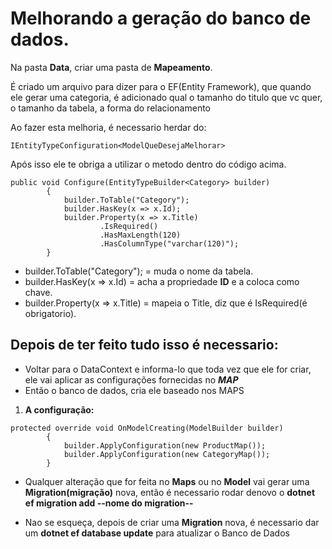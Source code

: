 # Melhorando a geração do banco de dados.

Na pasta **Data**, criar uma pasta de **Mapeamento**.

É criado um arquivo para dizer para o EF(Entity Framework), que quando ele gerar uma categoria, é adicionado qual o tamanho do titulo que vc quer, o tamanho da tabela, a forma do relacionamento

Ao fazer esta melhoria, é necessario herdar do:
```Csharp
IEntityTypeConfiguration<ModelQueDesejaMelhorar>
```
Após isso ele te obriga a utilizar o metodo dentro do código acima.
```Csharp
public void Configure(EntityTypeBuilder<Category> builder)
        {
            builder.ToTable("Category");
            builder.HasKey(x => x.Id);
            builder.Property(x => x.Title)
                    .IsRequired()
                    .HasMaxLength(120)
                    .HasColumnType("varchar(120)");
        }
```
- builder.ToTable("Category"); = muda o nome da tabela.
- builder.HasKey(x => x.Id) = acha a propriedade **ID** e a coloca como chave.
- builder.Property(x => x.Title) = mapeia o Title, diz que é IsRequired(é obrigatorio).

## Depois de ter feito tudo isso é necessario:

- Voltar para o DataContext e informa-lo que toda vez que ele for criar, ele vai aplicar as configurações fornecidas no ***MAP***
- Então o banco de dados, cria ele baseado nos MAPS

1. **A configuração:**
```Csharp
protected override void OnModelCreating(ModelBuilder builder)
        {
            builder.ApplyConfiguration(new ProductMap());
            builder.ApplyConfiguration(new CategoryMap());
        }
```

- Qualquer alteração que for feita no **Maps** ou no **Model** vai gerar uma **Migration(migração)** nova, então é necessario rodar denovo o **dotnet ef migration add --nome do migration--**

- Nao se esqueça, depois de criar uma **Migration** nova, é necessario dar um **dotnet ef database update** para atualizar o Banco de Dados